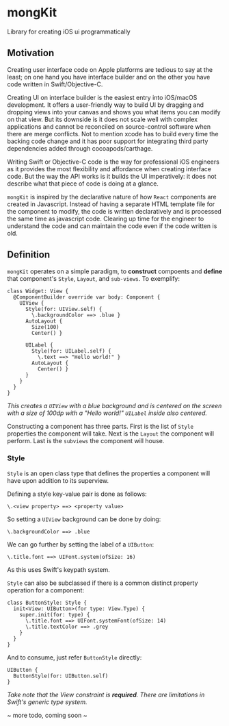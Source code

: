 # mongKit
Library for creating iOS ui programmatically

## Motivation

Creating user interface code on Apple platforms are tedious to say at the least; on one hand you have interface builder and on the other you have code written in Swift/Objective-C.

Creating UI on interface builder is the easiest entry into iOS/macOS development. It offers a user-friendly way to build UI by dragging and dropping views into your canvas and shows you what items you can modify on that view. But its downside is it does not scale well with complex applications and cannot be reconciled on source-control software when there are merge conflicts. Not to mention xcode has to build every time the backing code change and it has poor support for integrating third party dependencies added through cocoapods/carthage.

Writing Swift or Objective-C code is the way for professional iOS engineers as it provides the most flexibility and affordance when creating interface code. But the way the API works is it builds the UI imperatively: it does not describe what that piece of code is doing at a glance.

`mongKit` is inspired by the declarative nature of how `React` components are created in Javascript. Instead of having a separate HTML template file for the component to modify, the code is written declaratively and is processed the same time as javascript code. Clearing up time for the engineer to understand the code and can maintain the code even if the code written is old.

## Definition

`mongKit` operates on a simple paradigm, to **construct** compoents and **define** that component's `Style`, `Layout`, and `sub-views`. To exemplify:

```[swift]
class Widget: View {
  @ComponentBuilder override var body: Component {
    UIView {
      Style(for: UIView.self) {
        \.backgroundColor ==> .blue }
      AutoLayout {
        Size(100)
        Center() }

      UILabel {
        Style(for: UILabel.self) {
          \.text ==> "Hello world!" }
        AutoLayout {
          Center() }
      }
    }
  }
}
```

_This creates a `UIView` with a blue background and is centered on the screen with a size of 100dp with a "Hello world!" `UILabel` inside also centered._

Constructing a component has three parts. First is the list of `Style` properties the component will take. Next is the `Layout` the component will perform. Last is the `subviews` the component will house.

### Style

`Style` is an open class type that defines the properties a component will have upon addition to its superview.

Defining a style key-value pair is done as follows:

```
\.<view property> ==> <property value>
```

So setting a `UIView` background can be done by doing:

```
\.backgroundColor ==> .blue
```

We can go further by setting the label of a `UIButton`:

```
\.title.font ==> UIFont.system(ofSize: 16)
```

As this uses Swift's keypath system.

`Style` can also be subclassed if there is a common distinct property operation for a component:

```
class ButtonStyle: Style {
  init<View: UIButton>(for type: View.Type) {
    super.init(for: type) {
      \.title.font ==> UIFont.systemFont(ofSize: 14)
      \.title.textColor ==> .grey
    }
  }
}
```

And to consume, just refer `ButtonStyle` directly:

```
UIButton {
  ButtonStyle(for: UIButton.self)
}
```

_Take note that the View constraint is **required**. There are limitations in Swift's generic type system._

~ more todo, coming soon ~